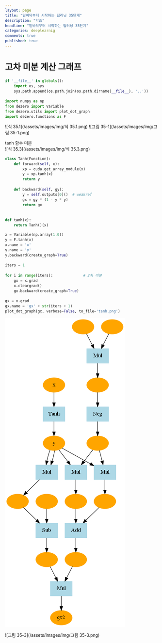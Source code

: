 ```yaml
---
layout: page
title: "밑바닥부터 시작하는 딥러닝 35단계"
description: "학습"
headline: "밑바닥부터 시작하는 딥러닝 35단계"
categories: deeplearnig
comments: true
published: true
---
```

# 고차 미분 계산 그래프     

```python
if '__file__' in globals():
    import os, sys
    sys.path.append(os.path.join(os.path.dirname(__file__), '..'))

import numpy as np
from dezero import Variable
from dezero.utils import plot_dot_graph
import dezero.functions as F
```

![식 35.1](/assets/images/img/식 35.1.png)
![그림 35-1](/assets/images/img/그림 35-1.png)

tanh 함수 미분  
![식 35.3](/assets/images/img/식 35.3.png)


```python
class Tanh(Function):
    def forward(self, x):
        xp = cuda.get_array_module(x)
        y = xp.tanh(x)
        return y

    def backward(self, gy):
        y = self.outputs[0]()  # weakref
        gx = gy * (1 - y * y)
        return gx


def tanh(x):
    return Tanh()(x)
```


```python
x = Variable(np.array(1.0))
y = F.tanh(x)
x.name = 'x'
y.name = 'y'
y.backward(create_graph=True)

iters = 1

for i in range(iters):              # 2차 미분
    gx = x.grad
    x.cleargrad()
    gx.backward(create_graph=True)

gx = x.grad
gx.name = 'gx' + str(iters + 1)
plot_dot_graph(gx, verbose=False, to_file='tanh.png')
```




    
![png](/assets/images/output_35_0.png)
    



![그림 35-3](/assets/images/img/그림 35-3.png)
